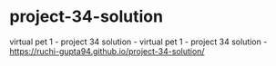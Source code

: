 # project-34-solution
virtual pet 1 - project 34 solution - virtual pet 1 - project 34 solution - https://ruchi-gupta94.github.io/project-34-solution/

